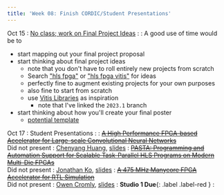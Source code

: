 ```yaml
---
title: 'Week 08: Finish CORDIC/Student Presentations'
---
```


Oct 15
: [No class; work on Final Project Ideas](#)
  : [](#)
: A good use of time would be to
  + start mapping out your final project proposal
  + start thinking about final project ideas
    + note that you don't have to roll entirely new projects from scratch
    + Search ["hls fpga"](https://github.com/search?q=hls%20fpga&type=repositories) or ["hls fpga vitis"](https://github.com/search?q=hls+fpga+vitis&type=repositories) for ideas
    + perfectly fine to augment existing projects for your own purposes
    + also fine to start from scratch
    + use [Vitis Libraries](https://github.com/Xilinx/Vitis_Libraries/tree/2023.1) as inspiration
        + note that I've linked the `2023.1` branch
  + start thinking about how you'll create your final poster
    + [potential template](https://docs.google.com/presentation/d/1J6rQtA95_g-rEl-WLKhItFrUferanWS7vdaJzTB45rM/edit#slide=id.p3)

Oct 17
: Student Presentations
  : [](#)
: [~~A High Performance FPGA-based Accelerator for Large-scale Convolutional Neural Networks~~](https://ieeexplore.ieee.org/document/7577308)<br>Did not present
  : [Chenyang Huang](#), [slides](#)
: [~~PASTA: Programming and Automation Support for Scalable Task-Parallel HLS Programs on Modern Multi-Die FPGAs~~](https://dl.acm.org/doi/full/10.1145/3676849)<br>Did not present
  : [Jonathan Ko](#), [slides](#)
: [~~A 475 MHz Manycore FPGA Accelerator for RTL Simulation~~](https://dl.acm.org/doi/abs/10.1145/3626202.3637579)<br>Did not present
  : [Owen Cromly](#), [slides](#)
: **Studio 1 Due**{: .label .label-red }
  : [](#)
